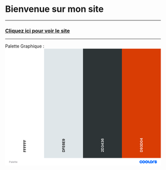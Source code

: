 # Bienvenue sur mon site
-----------------
### [Cliquez ici pour voir le site](https://andyl94.github.io/VentePC/)
-----------------
Palette Graphique :
![Palette](./asset/Palette.png)
